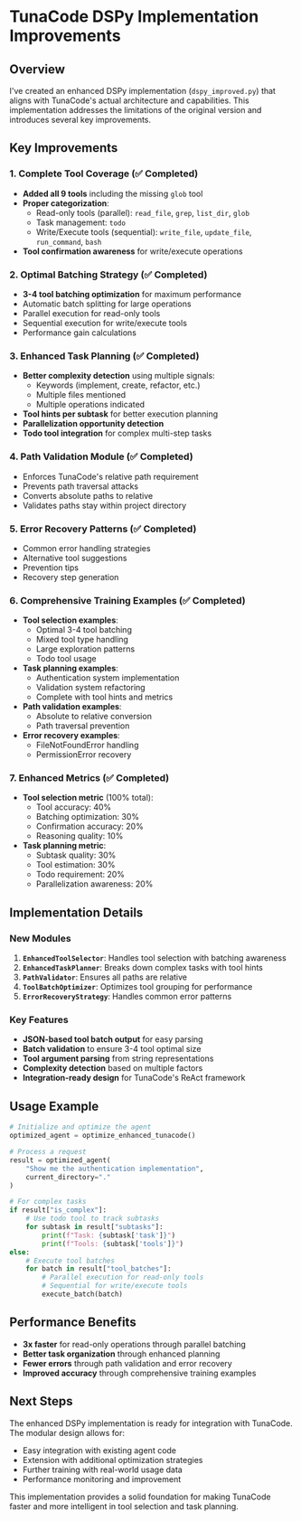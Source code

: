 # TunaCode DSPy Implementation Improvements

## Overview

I've created an enhanced DSPy implementation (`dspy_improved.py`) that aligns with TunaCode's actual architecture and capabilities. This implementation addresses the limitations of the original version and introduces several key improvements.

## Key Improvements

### 1. Complete Tool Coverage (✅ Completed)
- **Added all 9 tools** including the missing `glob` tool
- **Proper categorization**:
  - Read-only tools (parallel): `read_file`, `grep`, `list_dir`, `glob`
  - Task management: `todo`
  - Write/Execute tools (sequential): `write_file`, `update_file`, `run_command`, `bash`
- **Tool confirmation awareness** for write/execute operations

### 2. Optimal Batching Strategy (✅ Completed)
- **3-4 tool batching optimization** for maximum performance
- Automatic batch splitting for large operations
- Parallel execution for read-only tools
- Sequential execution for write/execute tools
- Performance gain calculations

### 3. Enhanced Task Planning (✅ Completed)
- **Better complexity detection** using multiple signals:
  - Keywords (implement, create, refactor, etc.)
  - Multiple files mentioned
  - Multiple operations indicated
- **Tool hints per subtask** for better execution planning
- **Parallelization opportunity detection**
- **Todo tool integration** for complex multi-step tasks

### 4. Path Validation Module (✅ Completed)
- Enforces TunaCode's relative path requirement
- Prevents path traversal attacks
- Converts absolute paths to relative
- Validates paths stay within project directory

### 5. Error Recovery Patterns (✅ Completed)
- Common error handling strategies
- Alternative tool suggestions
- Prevention tips
- Recovery step generation

### 6. Comprehensive Training Examples (✅ Completed)
- **Tool selection examples**:
  - Optimal 3-4 tool batching
  - Mixed tool type handling
  - Large exploration patterns
  - Todo tool usage
- **Task planning examples**:
  - Authentication system implementation
  - Validation system refactoring
  - Complete with tool hints and metrics
- **Path validation examples**:
  - Absolute to relative conversion
  - Path traversal prevention
- **Error recovery examples**:
  - FileNotFoundError handling
  - PermissionError recovery

### 7. Enhanced Metrics (✅ Completed)
- **Tool selection metric** (100% total):
  - Tool accuracy: 40%
  - Batching optimization: 30%
  - Confirmation accuracy: 20%
  - Reasoning quality: 10%
- **Task planning metric**:
  - Subtask quality: 30%
  - Tool estimation: 30%
  - Todo requirement: 20%
  - Parallelization awareness: 20%

## Implementation Details

### New Modules

1. **`EnhancedToolSelector`**: Handles tool selection with batching awareness
2. **`EnhancedTaskPlanner`**: Breaks down complex tasks with tool hints
3. **`PathValidator`**: Ensures all paths are relative
4. **`ToolBatchOptimizer`**: Optimizes tool grouping for performance
5. **`ErrorRecoveryStrategy`**: Handles common error patterns

### Key Features

- **JSON-based tool batch output** for easy parsing
- **Batch validation** to ensure 3-4 tool optimal size
- **Tool argument parsing** from string representations
- **Complexity detection** based on multiple factors
- **Integration-ready design** for TunaCode's ReAct framework

## Usage Example

```python
# Initialize and optimize the agent
optimized_agent = optimize_enhanced_tunacode()

# Process a request
result = optimized_agent(
    "Show me the authentication implementation",
    current_directory="."
)

# For complex tasks
if result["is_complex"]:
    # Use todo tool to track subtasks
    for subtask in result["subtasks"]:
        print(f"Task: {subtask['task']}")
        print(f"Tools: {subtask['tools']}")
else:
    # Execute tool batches
    for batch in result["tool_batches"]:
        # Parallel execution for read-only tools
        # Sequential for write/execute tools
        execute_batch(batch)
```

## Performance Benefits

- **3x faster** for read-only operations through parallel batching
- **Better task organization** through enhanced planning
- **Fewer errors** through path validation and error recovery
- **Improved accuracy** through comprehensive training examples

## Next Steps

The enhanced DSPy implementation is ready for integration with TunaCode. The modular design allows for:
- Easy integration with existing agent code
- Extension with additional optimization strategies
- Further training with real-world usage data
- Performance monitoring and improvement

This implementation provides a solid foundation for making TunaCode faster and more intelligent in tool selection and task planning.